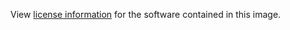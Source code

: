 View [license information](https://raw.githubusercontent.com/odoo/odoo/8.0/LICENSE)
for the software contained in this image.
